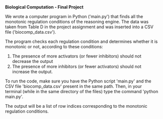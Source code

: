 **Biological Computation - Final Project**

We wrote a computer program in Python ('main.py') that finds all the monotonic regulation conditions of the reasoning engine.
The data was taken from Table D in the project assignment and was inserted into a CSV file ('biocomp_data.csv').

The program checks each regulation condition and determines whether it is monotonic or not, according to these conditions:

1. The presence of more activators (or fewer inhibitors) should not decrease the output
2. The presence of more inhibitors (or fewer activators) should not increase the output.

To run the code, make sure you have the Python script 'main.py' and the CSV file 'biocomp_data.csv' present in the same path. Then, in your terminal (while in the same directory of the files) type the command 'python main.py'.

The output will be a list of row indices corresponding to the monotonic regulation conditions.
